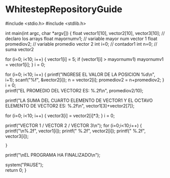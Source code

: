 # WhitestepRepositoryGuide

#include <stdio.h>
#include <stdlib.h>

int main(int argc, char *argv[])
{
  float vector1[10], vector2[10], vector3[10]; // declaro los arrays
  float mayornumv1; // variable mayor num vector 1
  float promediov2; // variable promedio vector 2
  int i=0; // contador1
  int n=0; // suma vector2
  
  for (i=0; i<10; i++)
    {
        vector1[i] = 5;
        if (vector1[i] > mayornumv1)
        mayornumv1 = vector1[i];
    }
  i = 0;
  
  for (i=0; i<10; i++)
    {
        printf("INGRESE EL VALOR DE LA POSICION %d\n", i+1);
        scanf("%f", &vector2[i]);
        n = vector2[i];
        promediov2 = n+promediov2;
    }
  i = 0;  
  printf("EL PROMEDIO DEL VECTOR2 ES: %.2f\n", promediov2/10);
  
  printf("LA SUMA DEL CUARTO ELEMENTO DE VECTOR1 Y EL OCTAVO ELEMENTO DE VECTOR2 ES: %.2f\n", vector1[3]+vector2[7]);
  
  for (i=0; i<10; i++)
    {
        vector3[i] = vector2[i]*3;
    }
  i = 0;
  
  printf("VECTOR 1 / VECTOR 2 / VECTOR 3\n");
  for (i=0;i<10;i++)
    {
        printf("\n%.2f", vector1[i]);
        printf("      %.2f", vector2[i]);
        printf("         %.2f", vector3[i]);
        
    }  
  printf("\nEL PROGRAMA HA FINALIZADO\n");
  
  system("PAUSE");	
  return 0;
}
